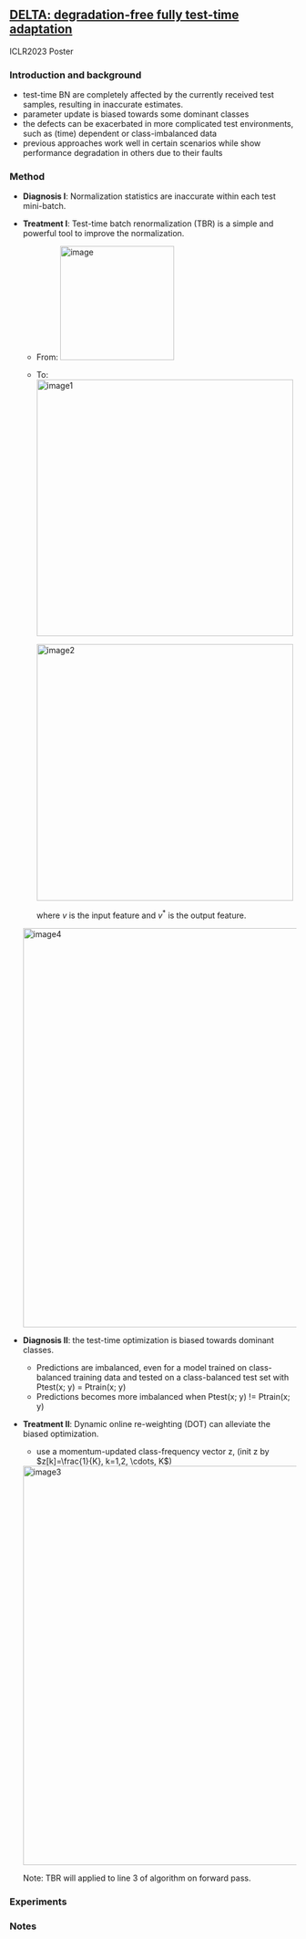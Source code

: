 ## [DELTA: degradation-free fully test-time adaptation](https://arxiv.org/abs/2301.13018#:~:text=Fully%20test%2Dtime%20adaptation%20aims,differs%20from%20the%20training%20distribution)

ICLR2023 Poster

### Introduction and background
- test-time BN are completely affected by the currently received test samples, resulting in inaccurate estimates.
- parameter update is biased towards some dominant classes
- the defects can be exacerbated in more complicated test environments, such as (time) dependent or class-imbalanced data
- previous approaches work well in certain scenarios while show performance degradation in others due to their faults


### Method
- **Diagnosis I**: Normalization statistics are inaccurate within each test mini-batch.
- **Treatment I**: Test-time batch renormalization (TBR) is a simple and powerful tool to improve the normalization.
  - From: <img width=200 alt="image" src="https://github.com/Jo-wang/Daily-Paper-Reading/assets/46414159/76cecfaa-18c3-4df6-a662-a94e0c859706">

  - To: <img width=450 alt="image1" src="https://github.com/Jo-wang/Daily-Paper-Reading/assets/46414159/617d8afb-e24e-4e6c-93e9-5f8ef3ca2fc3">

    <img width=450 alt="image2" src="https://github.com/Jo-wang/Daily-Paper-Reading/assets/46414159/61cef070-d2f1-4546-b1ee-a6b9ac63f42b">

    where $v$ is the input feature and $v^*$ is the output feature.
    
  <img width=700 alt="image4" src="https://github.com/Jo-wang/Daily-Paper-Reading/assets/46414159/b0812a0e-d6a7-42bf-8ff8-fe49540fdc85">

- **Diagnosis II**: the test-time optimization is biased towards dominant classes.
  - Predictions are imbalanced, even for a model trained on class-balanced training data and tested on a class-balanced test set with Ptest(x; y) = Ptrain(x; y)
  - Predictions becomes more imbalanced when Ptest(x; y) != Ptrain(x; y)
- **Treatment II**: Dynamic online re-weighting (DOT) can alleviate the biased optimization.
  - use a momentum-updated class-frequency vector z, (init z by $z[k]=\frac{1}{K}, k=1,2, \cdots, K$)
  <img width=700 alt="image3" src="https://github.com/Jo-wang/Daily-Paper-Reading/assets/46414159/20d06f10-2b34-4edd-8cf8-5aa403bbc66a">
  
  Note: TBR will applied to line 3 of algorithm on forward pass.
  
### Experiments

### Notes
